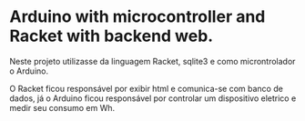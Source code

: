 # Arduino with microcontroller and Racket with backend web.

Neste projeto utilizasse da linguagem Racket, sqlite3 e como microntrolador o Arduino. 

O Racket ficou responsável por exibir html e comunica-se com banco de dados, já o Arduino ficou responsável por controlar um dispositivo eletrico e medir seu consumo em Wh.


